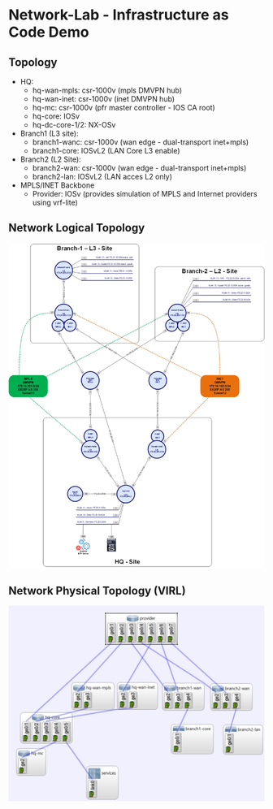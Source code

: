 # Network-Lab - Infrastructure as Code Demo

## Topology

* HQ:
  * hq-wan-mpls: csr-1000v (mpls DMVPN hub)
  * hq-wan-inet: csr-1000v (inet DMVPN hub)
  * hq-mc: csr-1000v (pfr master controller - IOS CA root)
  * hq-core: IOSv
  * hq-dc-core-1/2: NX-OSv
* Branch1 (L3 site):
  * branch1-wanc: csr-1000v (wan edge - dual-transport inet+mpls)
  * branch1-core: IOSvL2 (LAN Core L3 enable)
* Branch2 (L2 Site):
  * branch2-wan: csr-1000v (wan edge - dual-transport inet+mpls)
  * branch2-lan: IOSvL2 (LAN acces L2 only)
* MPLS/INET Backbone
  * Provider: IOSv (provides simulation of MPLS and Internet providers using vrf-lite)
  
## Network Logical Topology

![Alt text](documentation/diagrams/logical_network_topology.jpg?raw=true "Logical Network Topology")

## Network Physical Topology (VIRL)

![Alt text](documentation/diagrams/physical_network_topology.jpg?raw=true "Physical Network Topology")
